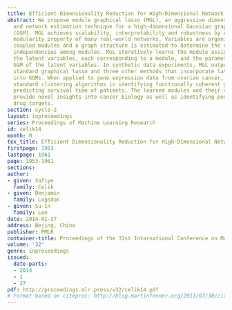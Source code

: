 ```yaml
---
title: Efficient Dimensionality Reduction for High-Dimensional Network Estimation
abstract: We propose module graphical lasso (MGL), an aggressive dimensionality reduction
  and network estimation technique for a high-dimensional Gaussian graphical model
  (GGM). MGL achieves scalability, interpretability and robustness by exploiting the
  modularity property of many real-world networks. Variables are organized into tightly
  coupled modules and a graph structure is estimated to determine the conditional
  independencies among modules. MGL iteratively learns the module assignment of variables,
  the latent variables, each corresponding to a module, and the parameters of the
  GGM of the latent variables. In synthetic data experiments, MGL outperforms the
  standard graphical lasso and three other methods that incorporate latent variables
  into GGMs. When applied to gene expression data from ovarian cancer, MGL outperforms
  standard clustering algorithms in identifying functionally coherent gene sets and
  predicting survival time of patients. The learned modules and their dependencies
  provide novel insights into cancer biology as well as identifying possible novel
  drug targets.
section: cycle-2
layout: inproceedings
series: Proceedings of Machine Learning Research
id: celik14
month: 0
tex_title: Efficient Dimensionality Reduction for High-Dimensional Network Estimation
firstpage: 1953
lastpage: 1961
page: 1953-1961
sections: 
author:
- given: Safiye
  family: Celik
- given: Benjamin
  family: Logsdon
- given: Su-In
  family: Lee
date: 2014-01-27
address: Bejing, China
publisher: PMLR
container-title: Proceedings of the 31st International Conference on Machine Learning
volume: '32'
genre: inproceedings
issued:
  date-parts:
  - 2014
  - 1
  - 27
pdf: http://proceedings.mlr.press/v32/celik14.pdf
# Format based on citeproc: http://blog.martinfenner.org/2013/07/30/citeproc-yaml-for-bibliographies/
---
```

